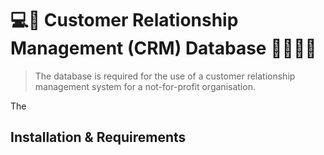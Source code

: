 # 💻📂 Customer Relationship Management (CRM) Database 👨‍👩‍👧‍👦

> The database is required for the use of a customer relationship management system for a not-for-profit organisation.

The

## Installation & Requirements
